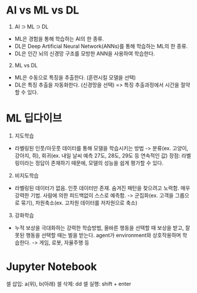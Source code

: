 # AI vs ML vs DL

1. AI ⊃ ML ⊃ DL

- ML은 경험을 통해 학습하는 AI의 한 종류.
- DL은 Deep Artificial Neural Network(ANNs)를 통해 학습하는 ML의 한 종류.
- DL은 인간 뇌의 신경망 구조를 모방한 ANN을 사용하여 학습한다.

2. ML vs DL

- ML은 수동으로 특징을 추출한다. (훈련시킬 모델을 선택)
- DL은 특징 추출을 자동화한다. (신경망을 선택) => 특징 추출과정에서 시간을 절약할 수 있다.

# ML 딥다이브

1. 지도학습

- 라벨링된 인풋/아웃풋 데이터를 통해 모델을 학습시키는 방법
  -> 분류(ex. 고양이, 강아지, 쥐), 회귀(ex. 내일 날씨 예측 27도, 28도, 29도 등 연속적인 값)
  장점: 라벨링이라는 정답이 존재하기 때문에, 모델의 성능을 쉽게 평가할 수 있다.

2. 비지도학습

- 라벨링된 데이터가 없음. 인풋 데이터만 존재. 숨겨진 패턴을 찾으려고 노력함. 매우 강력한 기법. 사람에 의한 피드백없이 스스로 예측함.
  -> 군집화(ex. 고객을 그룹으로 묶기), 차원축소(ex. 고차원 데이터를 저차원으로 축소)

3. 강화학습

- 누적 보상을 극대화하는 강력한 학습방법, 올바른 행동을 선택할 때 보상을 받고, 잘못된 행동을 선택할 때는 벌을 받는다. agent가 environment와 상호작용하며 학습한다.
  -> 게임, 로봇, 자율주행 등

# Jupyter Notebook

셀 삽입: a(위), b(아래)
셀 삭제: dd
셀 실행: shift + enter
